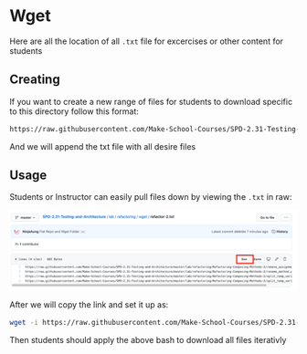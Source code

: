 # Wget

Here are all the location of all `.txt` file for excercises or other content for students

## Creating

If you want to create a new range of files for students to download specific to this directory follow this format:

```txt
https://raw.githubusercontent.com/Make-School-Courses/SPD-2.31-Testing-and-Architecture/master/lab/{file}
```

And we will append the txt file with all desire files

## Usage

Students or Instructor can easily pull files down by viewing the `.txt` in raw:

![wget](./images/wget.png)

After we will copy the link and set it up as:

```bash
wget -i https://raw.githubusercontent.com/Make-School-Courses/SPD-2.31-Testing-and-Architecture/master/lab/wget/refactor-2.txt
```

Then students should apply the above bash to download all files iterativly
